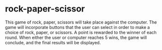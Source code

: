 # rock-paper-scissor

This game of rock, paper, scissors will take place against the computer. The game will incorporate buttons that the user can select in order to make a choice of rock, paper, or scissors. A point is rewarded to the winner of each round. When either the user or computer reaches 5 wins, the game will conclude, and the final results will be displayed.